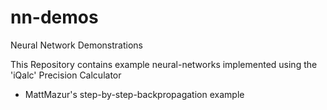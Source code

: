 # nn-demos
Neural Network Demonstrations

This Repository contains example neural-networks implemented using the 'iQalc' Precision Calculator

   - MattMazur's step-by-step-backpropagation example
   
